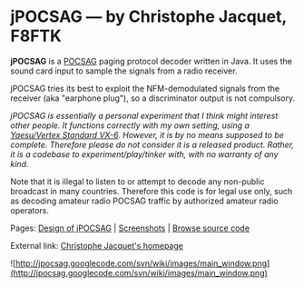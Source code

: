 # jPOCSAG — by Christophe Jacquet, F8FTK #

**jPOCSAG** is a [POCSAG](http://en.wikipedia.org/wiki/POCSAG) paging protocol decoder written in Java. It uses the sound card input to sample the signals from a radio receiver.

jPOCSAG tries its best to exploit the NFM-demodulated signals from the receiver (aka "earphone plug"), so a discriminator output is not compulsory.

_jPOCSAG is essentially a personal experiment that I think might interest other people. It functions correctly with my own setting, using a [Yaesu/Vertex Standard VX-6](http://www.yaesu.com/indexvs.cfm?cmd=DisplayProducts&ProdCatID=111&encProdID=4C6F204F6FEBB5BAFA58BCC1C131EAC0&DivisionID=65&isArchived=0). However, it is by no means supposed to be complete. Therefore please do not consider it is a released product. Rather, it is a codebase to experiment/play/tinker with, with no warranty of any kind._

Note that it is illegal to listen to or attempt to decode any non-public broadcast in many countries. Therefore this code is for legal use only, such as decoding amateur radio POCSAG traffic by authorized amateur radio operators.

Pages: [Design of jPOCSAG](Design.md) | [Screenshots](Screenshots.md) | [Browse source code](http://code.google.com/p/jpocsag/source/browse/#svn%2Ftrunk%2FjPOCSAG%2Fsrc%2Fjpocsag%253Fstate%253Dopen)

External link: [Christophe Jacquet's homepage](http://www.jacquet80.eu/)

![http://jpocsag.googlecode.com/svn/wiki/images/main_window.png](http://jpocsag.googlecode.com/svn/wiki/images/main_window.png)